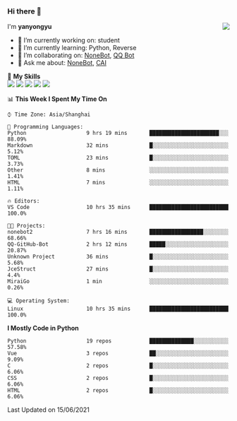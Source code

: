 ### Hi there 👋

<a href="#">
  <img align="right" src="https://github-readme-stats.vercel.app/api?username=yanyongyu&count_private=true&show_icons=true&bg_color=15,f2f7fd,E0EAFC" />
</a>

I'm **yanyongyu**

- 🔭 I’m currently working on: student
- 🌱 I’m currently learning: Python, Reverse
- 👯 I’m collaborating on: [NoneBot](https://github.com/nonebot), [QQ Bot](https://github.com/Mrs4s/go-cqhttp)
- 💬 Ask me about: [NoneBot](https://github.com/nonebot), [CAI](https://github.com/cscs181/CAI)

🌟 **My Skills**  
![](https://img.shields.io/badge/-Python-3e74a2?style=flat-square&logo=Python&logoColor=fff)
![](https://img.shields.io/badge/-Vue-4fc08d?style=flat-square&logo=Vue.js&logoColor=fff)
![](https://img.shields.io/badge/-Node.js-339933?style=flat-square&logo=Node.js&logoColor=fff)
![](https://img.shields.io/badge/-Docker-2496ED?style=flat-square&logo=Docker&logoColor=fff)
![](https://img.shields.io/badge/-Linux-000000?style=flat-square&logo=Linux&logoColor=fff)

<!--START_SECTION:waka-->
📊 **This Week I Spent My Time On** 

```text
⌚︎ Time Zone: Asia/Shanghai

💬 Programming Languages: 
Python                   9 hrs 19 mins       ██████████████████████░░░   88.09% 
Markdown                 32 mins             █░░░░░░░░░░░░░░░░░░░░░░░░   5.12% 
TOML                     23 mins             █░░░░░░░░░░░░░░░░░░░░░░░░   3.73% 
Other                    8 mins              ░░░░░░░░░░░░░░░░░░░░░░░░░   1.41% 
HTML                     7 mins              ░░░░░░░░░░░░░░░░░░░░░░░░░   1.11%

🔥 Editors: 
VS Code                  10 hrs 35 mins      █████████████████████████   100.0%

🐱‍💻 Projects: 
nonebot2                 7 hrs 16 mins       █████████████████░░░░░░░░   68.66% 
QQ-GitHub-Bot            2 hrs 12 mins       █████░░░░░░░░░░░░░░░░░░░░   20.87% 
Unknown Project          36 mins             █░░░░░░░░░░░░░░░░░░░░░░░░   5.68% 
JceStruct                27 mins             █░░░░░░░░░░░░░░░░░░░░░░░░   4.4% 
MiraiGo                  1 min               ░░░░░░░░░░░░░░░░░░░░░░░░░   0.26%

💻 Operating System: 
Linux                    10 hrs 35 mins      █████████████████████████   100.0%

```

**I Mostly Code in Python** 

```text
Python                   19 repos            ██████████████░░░░░░░░░░░   57.58% 
Vue                      3 repos             ██░░░░░░░░░░░░░░░░░░░░░░░   9.09% 
C                        2 repos             █░░░░░░░░░░░░░░░░░░░░░░░░   6.06% 
CSS                      2 repos             █░░░░░░░░░░░░░░░░░░░░░░░░   6.06% 
HTML                     2 repos             █░░░░░░░░░░░░░░░░░░░░░░░░   6.06%

```



 Last Updated on 15/06/2021
<!--END_SECTION:waka-->
